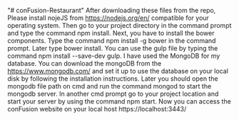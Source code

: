 "# conFusion-Restaurant" 
After downloading these files from the repo, Please install nojeJS from https://nodejs.org/en/ compatible for your operating system. Then go to your project directory in the command prompt and type the command npm install.
Next, you have to install the bower components. Type the command npm install -g bower in the command prompt. Later type bower install.
You can use the gulp file by typing the command npm install --save-dev gulp.
I have used the MongoDB for my database. You can download the mongoDB from the https://www.mongodb.com/ and set it up to use the database on your local disk by following the installation instructions.
Later you should open the mongodb file path on cmd and run the command mongod to start the mongodb server.
In another cmd prompt go to your project location and start your server by using the command npm start.
Now you can access the conFusion website on your local host https://localhost:3443/
